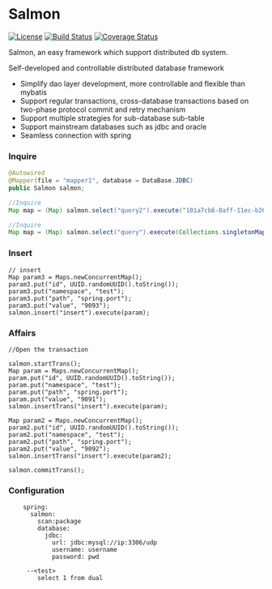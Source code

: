 Salmon
====
[![License](http://img.shields.io/:license-apache-brightgreen.svg)](http://www.apache.org/licenses/LICENSE-2.0.html)
[![Build Status](https://travis-ci.org/data2/salmon.svg?branch=master)](https://travis-ci.org/data2/salmon)
[![Coverage Status](https://coveralls.io/repos/github/data2/salmon/badge.svg)](https://coveralls.io/github/data2/salmon)

Salmon, an easy framework which support distributed db system.

Self-developed and controllable distributed database framework
+ Simplify dao layer development, more controllable and flexible than mybatis
+ Support regular transactions, cross-database transactions based on two-phase protocol commit and retry mechanism
+ Support multiple strategies for sub-database sub-table
+ Support mainstream databases such as jdbc and oracle
+ Seamless connection with spring

### Inquire 

```java
@Autowired
@Mapper(file = "mapper1", database = DataBase.JDBC)
public Salmon salmon;

//Inquire
Map map = (Map) salmon.select("query2").execute("101a7cb6-0aff-11ec-b26b-88e9fe840b9a");

//Inquire
Map map = (Map) salmon.select("query").execute(Collections.singletonMap("id", "101a7cb6-0aff-11ec-b26b-88e9fe840b9a"));

```

### Insert

```
// insert
Map param3 = Maps.newConcurrentMap();
param3.put("id", UUID.randomUUID().toString());
param3.put("namespace", "test");
param3.put("path", "spring.port");
param3.put("value", "9093");
salmon.insert("insert").execute(param);

```

### Affairs

```
//Open the transaction

salmon.startTrans();
Map param = Maps.newConcurrentMap();
param.put("id", UUID.randomUUID().toString());
param.put("namespace", "test");
param.put("path", "spring.port");
param.put("value", "9091");
salmon.insertTrans("insert").execute(param);

Map param2 = Maps.newConcurrentMap();
param2.put("id", UUID.randomUUID().toString());
param2.put("namespace", "test");
param2.put("path", "spring.port");
param2.put("value", "9092");
salmon.insertTrans("insert").execute(param2);

salmon.commitTrans();

```

### Configuration

```
    spring:
      salmon:
        scan:package
        database:
          jdbc:
            url: jdbc:mysql://ip:3306/udp
            username: username
            password: pwd
            
     --<test>
        select 1 from dual
```
